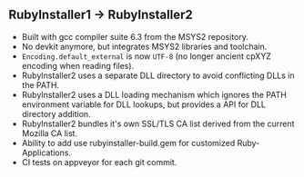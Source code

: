 
## RubyInstaller1 -> RubyInstaller2

- Built with gcc compiler suite 6.3 from the MSYS2 repository.
- No devkit anymore, but integrates MSYS2 libraries and toolchain.
- `Encoding.default_external` is now `UTF-8` (no longer ancient cpXYZ encoding when reading files).
- RubyInstaller2 uses a separate DLL directory to avoid conflicting DLLs in the PATH.
- RubyInstaller2 uses a DLL loading mechanism which ignores the PATH environment variable for DLL lookups, but provides a API for DLL directory addition.
- RubyInstaller2 bundles it's own SSL/TLS CA list derived from the current Mozilla CA list.
- Ability to add use rubyinstaller-build.gem for customized Ruby-Applications.
- CI tests on appveyor for each git commit.
